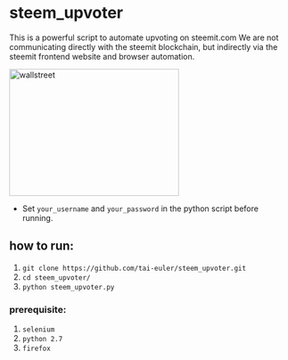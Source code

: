 # steem_upvoter


This is a powerful script to automate upvoting on steemit.com 
We are not communicating directly with the steemit blockchain, but indirectly via the steemit frontend website and browser automation.


<img src="https://i.imgflip.com/14lnjn.jpg" alt="wallstreet" style="width:304px;height:228px;">

* Set ```your_username``` and ```your_password``` in the python script before running.

## how to run: 
1. ```git clone https://github.com/tai-euler/steem_upvoter.git```
2. ```cd steem_upvoter/```
3. ```python steem_upvoter.py```


### prerequisite: 
1. ```selenium```
2. ```python 2.7```
3. ```firefox```



